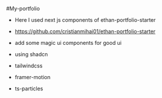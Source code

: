 #My-portfolio

- Here I used next js components of ethan-portfolio-starter
- https://github.com/cristianmihai01/ethan-portfolio-starter

- add some magic ui components for good ui
- using shadcn
- tailwindcss
- framer-motion
- ts-particles
